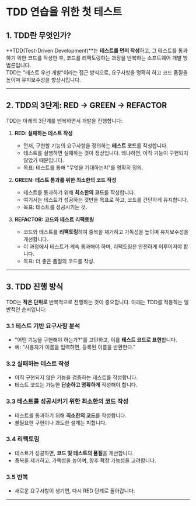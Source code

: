 # TDD 연습을 위한 첫 테스트

## 1. TDD란 무엇인가?

**TDD(Test-Driven Development)**는 **테스트를 먼저 작성**하고, 그 테스트를 통과하기 위한 코드를 작성한 후, 코드를 리팩토링하는 과정을 반복하는 소프트웨어 개발 방법론입니다.  
TDD는 "테스트 우선 개발"이라는 접근 방식으로, 요구사항을 명확히 하고 코드 품질을 높이며 유지보수성을 향상시킵니다.

---

## 2. TDD의 3단계: RED → GREEN → REFACTOR

TDD는 아래의 3단계를 반복하면서 개발을 진행합니다:

1. **RED: 실패하는 테스트 작성**
   - 먼저, 구현할 기능의 요구사항을 정의하는 **테스트 코드**를 작성합니다.
   - 테스트를 실행하면 실패하는 것이 정상입니다. 왜냐하면, 아직 기능이 구현되지 않았기 때문입니다.
   - 목표: 테스트를 통해 "무엇을 기대하는지"를 명확히 정의.

2. **GREEN: 테스트 통과를 위한 최소한의 코드 작성**
   - 테스트를 통과하기 위해 **최소한의 코드**를 작성합니다.
   - 여기서는 테스트가 성공하는 것만을 목표로 하고, 코드를 간단하게 유지합니다.
   - 목표: 테스트를 성공시키는 것.

3. **REFACTOR: 코드와 테스트 리팩토링**
   - 코드와 테스트를 **리팩토링**하여 중복을 제거하고 가독성을 높이며 유지보수성을 개선합니다.
   - 이 과정에서 테스트가 계속 통과해야 하며, 리팩토링은 안전하게 이루어져야 합니다.
   - 목표: 더 좋은 품질의 코드를 작성.

---

## 3. TDD 진행 방식

TDD는 **작은 단위로** 반복적으로 진행하는 것이 중요합니다. 아래는 TDD를 적용하는 일반적인 순서입니다:

### 3.1 테스트 기반 요구사항 분석
- "어떤 기능을 구현해야 하는가?"를 고민하고, 이를 **테스트 코드로 표현**합니다.
- 예: "사용자가 이름을 입력하면, 등록된 이름을 반환한다."

### 3.2 실패하는 테스트 작성
- 아직 구현되지 않은 기능을 검증하는 테스트를 작성합니다.
- 테스트 코드는 가능한 **단순하고 명확하게** 작성해야 합니다.

### 3.3 테스트를 성공시키기 위한 최소한의 코드 작성
- 테스트를 통과하기 위해 **최소한의 코드**를 작성합니다.
- 불필요한 구현이나 과도한 설계는 피합니다.

### 3.4 리팩토링
- 테스트가 성공하면, **코드 및 테스트의 품질**을 개선합니다.
- 중복을 제거하고, 가독성을 높이며, 향후 확장 가능성을 고려합니다.

### 3.5 반복
- 새로운 요구사항이 생기면, 다시 RED 단계로 돌아갑니다.

---
